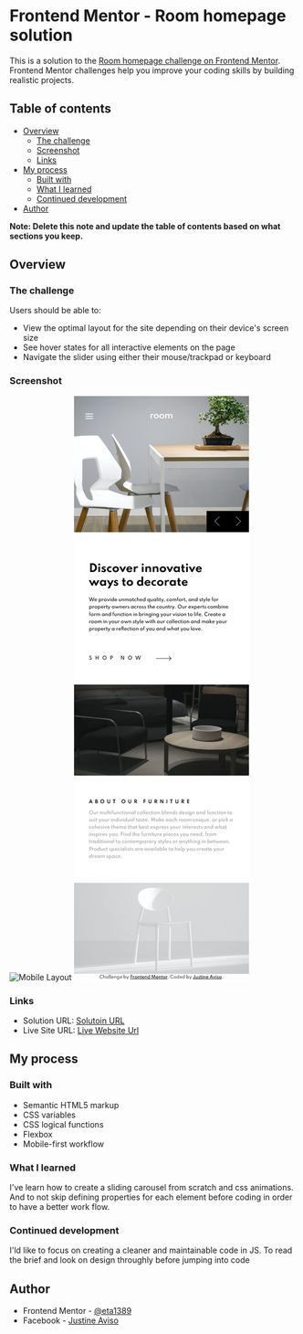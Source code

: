 # Frontend Mentor - Room homepage solution

This is a solution to the [Room homepage challenge on Frontend Mentor](https://www.frontendmentor.io/challenges/room-homepage-BtdBY_ENq). Frontend Mentor challenges help you improve your coding skills by building realistic projects. 

## Table of contents

- [Overview](#overview)
  - [The challenge](#the-challenge)
  - [Screenshot](#screenshot)
  - [Links](#links)
- [My process](#my-process)
  - [Built with](#built-with)
  - [What I learned](#what-i-learned)
  - [Continued development](#continued-development)
- [Author](#author)

**Note: Delete this note and update the table of contents based on what sections you keep.**

## Overview

### The challenge

Users should be able to:

- View the optimal layout for the site depending on their device's screen size
- See hover states for all interactive elements on the page
- Navigate the slider using either their mouse/trackpad or keyboard

### Screenshot

![Mobile Layout](./screenshot/destop-screenshot.png)
![Desktop Layout](./screenshot/mobile-screenshot.png)

### Links

- Solution URL: [Solutoin URL](https://www.frontendmentor.io/solutions/room-homepage-using-html-css-and-vanilla-javascript-00FmGh6q0)
- Live Site URL: [Live Website Url](https://room-homepage-frontendmentor.netlify.app/)


## My process


### Built with

- Semantic HTML5 markup
- CSS variables
- CSS logical functions
- Flexbox
- Mobile-first workflow

### What I learned

I've learn how to create a sliding carousel from scratch and css animations. And to not skip defining properties for each element before coding in order to have a better work flow.

### Continued development

I'ld like to focus on creating a cleaner and maintainable code in JS. To read the brief and look on design throughly before jumping into code
 
 
## Author

- Frontend Mentor - [@eta1389](https://www.frontendmentor.io/profile/eta1389)
- Facebook - [Justine Aviso](https://www.facebook.com/aviso.jstn)


